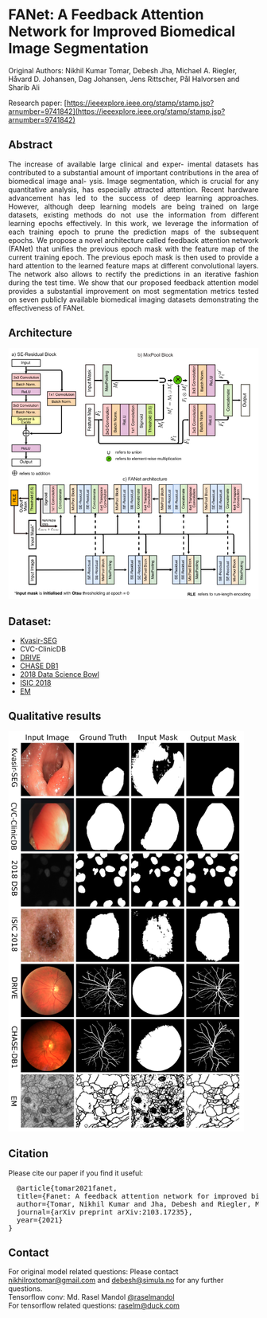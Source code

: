 # FANet: A Feedback Attention Network for Improved Biomedical Image Segmentation
Original Authors: Nikhil Kumar Tomar, Debesh Jha, Michael A. Riegler, Håvard D. Johansen, Dag Johansen, Jens Rittscher, Pål Halvorsen and  Sharib Ali
<br/>

Research paper: [https://ieeexplore.ieee.org/stamp/stamp.jsp?arnumber=9741842](https://ieeexplore.ieee.org/stamp/stamp.jsp?arnumber=9741842)
</br>


## Abstract
<div align="justify">
The increase of available large clinical and exper- imental datasets has contributed to a substantial amount of important contributions in the area of biomedical image anal- ysis. Image segmentation, which is crucial for any quantitative analysis, has especially attracted attention. Recent hardware advancement has led to the success of deep learning approaches. However, although deep learning models are being trained on large datasets, existing methods do not use the information from different learning epochs effectively. In this work, we leverage the information of each training epoch to prune the prediction maps of the subsequent epochs. We propose a novel architecture called feedback attention network (FANet) that unifies the previous epoch mask with the feature map of the current training epoch. The previous epoch mask is then used to provide a hard attention to the learned feature maps at different convolutional layers. The network also allows to rectify the predictions in an iterative fashion during the test time. We show that our proposed feedback attention model provides a substantial improvement on most segmentation metrics tested on seven publicly available biomedical imaging datasets demonstrating the effectiveness of FANet.
</div>

## Architecture
![FANet Architecture](files/fanet_architecture.png)

## Dataset:
- [Kvasir-SEG](https://datasets.simula.no/kvasir-seg)
- CVC-ClinicDB
- [DRIVE](https://drive.grand-challenge.org)
- [CHASE DB1](https://blogs.kingston.ac.uk/retinal/chasedb1)
- [2018 Data Science Bowl](https://www.kaggle.com/c/data-science-bowl-2018)
- [ISIC 2018](https://challenge2018.isic-archive.com/task1/)
- [EM](https://imagej.net/events/isbi-2012-segmentation-challenge)

## Qualitative results
![qualitative result](files/qualitative_result.png)

## Citation
Please cite our paper if you find it useful: 
<pre>
  @article{tomar2021fanet,
  title={Fanet: A feedback attention network for improved biomedical image segmentation},
  author={Tomar, Nikhil Kumar and Jha, Debesh and Riegler, Michael A and Johansen, H{\aa}vard D and Johansen, Dag and Rittscher, Jens and Halvorsen, P{\aa}l and Ali, Sharib},
  journal={arXiv preprint arXiv:2103.17235},
  year={2021}
}
</pre>

## Contact
For original model related questions: Please contact nikhilroxtomar@gmail.com and debesh@simula.no for any further questions. </br>
Tensorflow conv: Md. Rasel Mandol [@raselmandol](https://github.com/raselmandol) </br>
For tensorflow related questions: raselm@duck.com
